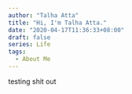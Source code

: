 ```yaml
---
author: "Talha Atta"
title: "Hi, I'm Talha Atta."
date: "2020-04-17T11:36:33+08:00"
draft: false
series: Life
tags:
  - About Me
---
```


testing shit out
